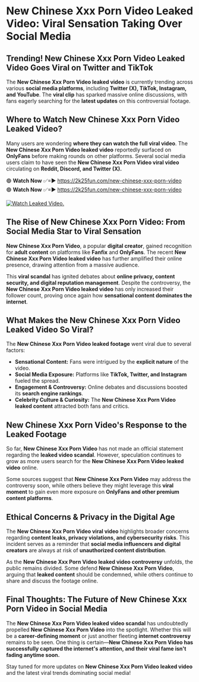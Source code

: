 # New Chinese Xxx Porn Video Leaked Video: Viral Sensation Taking Over Social Media

## **Trending! New Chinese Xxx Porn Video Leaked Video Goes Viral on Twitter and TikTok**
The **New Chinese Xxx Porn Video leaked video** is currently trending across various **social media platforms**, including **Twitter (X), TikTok, Instagram, and YouTube**. The **viral clip** has sparked massive online discussions, with fans eagerly searching for the **latest updates** on this controversial footage.

## **Where to Watch New Chinese Xxx Porn Video Leaked Video?**
Many users are wondering **where they can watch the full viral video**. The **New Chinese Xxx Porn Video leaked video** reportedly surfaced on **OnlyFans** before making rounds on other platforms. Several social media users claim to have seen the **New Chinese Xxx Porn Video viral video** circulating on **Reddit, Discord, and Twitter (X).**

🟢 **Watch Now** ✅=► https://2k25fun.com/new-chinese-xxx-porn-video  
🟢 **Watch Now** ✅=► https://2k25fun.com/new-chinese-xxx-porn-video  

[![Watch Leaked Video.](https://miro.medium.com/v2/resize:fit:828/format:webp/1*cilzJN44JGOrTw9NJCrNHA.gif "Watch Leaked Video")](https://2k25fun.com/new-chinese-xxx-porn-video)

## **The Rise of New Chinese Xxx Porn Video: From Social Media Star to Viral Sensation**
**New Chinese Xxx Porn Video**, a popular **digital creator**, gained recognition for **adult content** on platforms like **Fanfix** and **OnlyFans**. The recent **New Chinese Xxx Porn Video leaked video** has further amplified their online presence, drawing attention from a massive audience.

This **viral scandal** has ignited debates about **online privacy, content security, and digital reputation management**. Despite the controversy, the **New Chinese Xxx Porn Video leaked video** has only increased their follower count, proving once again how **sensational content dominates the internet**.

## **What Makes the New Chinese Xxx Porn Video Leaked Video So Viral?**
The **New Chinese Xxx Porn Video leaked footage** went viral due to several factors:
- **Sensational Content:** Fans were intrigued by the **explicit nature** of the video.
- **Social Media Exposure:** Platforms like **TikTok, Twitter, and Instagram** fueled the spread.
- **Engagement & Controversy:** Online debates and discussions boosted its **search engine rankings**.
- **Celebrity Culture & Curiosity:** The **New Chinese Xxx Porn Video leaked content** attracted both fans and critics.

## **New Chinese Xxx Porn Video's Response to the Leaked Footage**
So far, **New Chinese Xxx Porn Video** has not made an official statement regarding the **leaked video scandal**. However, speculation continues to grow as more users search for the **New Chinese Xxx Porn Video leaked video** online.

Some sources suggest that **New Chinese Xxx Porn Video** may address the controversy soon, while others believe they might leverage this **viral moment** to gain even more exposure on **OnlyFans and other premium content platforms**.

## **Ethical Concerns & Privacy in the Digital Age**
The **New Chinese Xxx Porn Video viral video** highlights broader concerns regarding **content leaks, privacy violations, and cybersecurity risks**. This incident serves as a reminder that **social media influencers and digital creators** are always at risk of **unauthorized content distribution**.

As the **New Chinese Xxx Porn Video leaked video controversy** unfolds, the public remains divided. Some defend **New Chinese Xxx Porn Video**, arguing that **leaked content** should be condemned, while others continue to share and discuss the footage online.

## **Final Thoughts: The Future of New Chinese Xxx Porn Video in Social Media**
The **New Chinese Xxx Porn Video leaked video scandal** has undoubtedly propelled **New Chinese Xxx Porn Video** into the spotlight. Whether this will be a **career-defining moment** or just another fleeting **internet controversy** remains to be seen. One thing is certain—**New Chinese Xxx Porn Video has successfully captured the internet's attention, and their viral fame isn't fading anytime soon.**

Stay tuned for more updates on **New Chinese Xxx Porn Video leaked video** and the latest viral trends dominating social media!